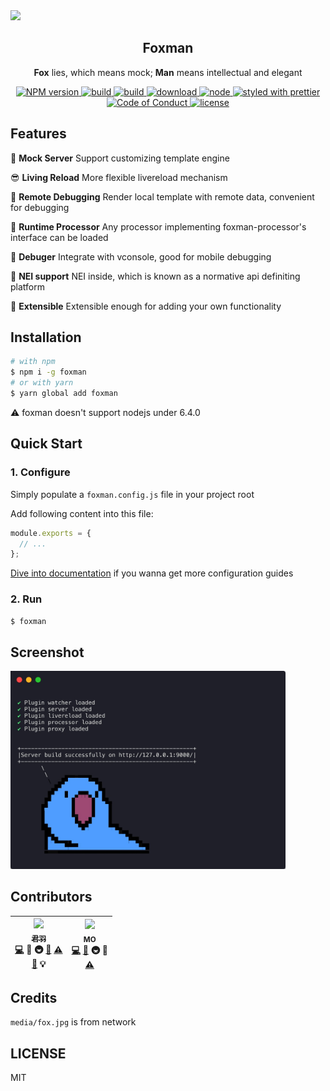 <div>
  <img src="https://raw.githubusercontent.com/kaola-fed/foxman/master/media/fox.jpg" />
</div>

<div align="center">
  <h2>Foxman</h2>
  <p>
  <strong>Fox</strong> lies, which means mock;
  <strong>Man</strong> means intellectual and elegant
  </p>

  <a href="https://www.npmjs.com/package/foxman">
    <img src="https://img.shields.io/npm/v/foxman.svg?style=flat-square" alt="NPM version">
  </a>
  <a href="https://travis-ci.org/kaola-fed/foxman">
    <img src="https://img.shields.io/travis/kaola-fed/foxman.svg?style=flat-square" alt="build">
  </a>
  <a href="https://codecov.io/gh/kaola-fed/foxman">
    <img src="https://img.shields.io/codecov/c/github/kaola-fed/foxman.svg?style=flat-square" alt="build">
  </a>
  <a href="https://www.npmjs.com/package/foxman">
    <img src="https://img.shields.io/npm/dm/foxman.svg?style=flat-square" alt="download">
  </a>
  <a href="https://nodejs.org">
    <img src="https://img.shields.io/node/v/foxman.svg?style=flat-square" alt="node">
  </a>
  <a href="https://github.com/prettier/prettier">
    <img src="https://img.shields.io/badge/styled_with-prettier-ff69b4.svg?style=flat-square" alt="styled with prettier">
  </a>
  <a href="https://github.com/kaola-fed/foxman/blob/master/CODE_OF_CONDUCT.md">
    <img src="https://img.shields.io/badge/code%20of-conduct-ff69b4.svg?style=flat-square" alt="Code of Conduct">
  </a>
  <a href="https://github.com/kaola-fed/foxman/blob/master/LICENSE">
    <img src="https://img.shields.io/github/license/kaola-fed/foxman.svg?style=flat-square" alt="license">
  </a>
</div>

## Features

🦊 **Mock Server** Support customizing template engine

😎 **Living Reload** More flexible livereload mechanism

📡 **Remote Debugging** Render local template with remote data, convenient for debugging

🚀 **Runtime Processor** Any processor implementing foxman-processor's interface can be loaded

🐞 **Debuger** Integrate with vconsole, good for mobile debugging

💯 **NEI support** NEI inside, which is known as a normative api definiting platform

🤔 **Extensible** Extensible enough for adding your own functionality

## Installation

```bash
# with npm
$ npm i -g foxman
# or with yarn
$ yarn global add foxman
```

⚠️ foxman doesn't support nodejs under 6.4.0

## Quick Start

### 1. Configure

Simply populate a `foxman.config.js` file in your project root

Add following content into this file:

```js
module.exports = {
  // ...
};
```

[Dive into documentation](https://foxman.js.org/#/configuration) if you wanna get more configuration guides

### 2. Run

```bash
$ foxman
```

## Screenshot

<img width="440px" src="media/screenshot.jpg" alt="Screenshot" />

## Contributors

<!-- ALL-CONTRIBUTORS-LIST:START - Do not remove or modify this section -->
| [<img src="https://avatars3.githubusercontent.com/u/10825163?v=3" width="80px;"/><br /><sub>君羽</sub>](https://github.com/imhype)<br />[💻](https://github.com/kaola-fed/foxman/commits?author=ImHype) 🔌 🚇 [📖](https://github.com/kaola-fed/foxman/commits?author=ImHype) [⚠️](https://github.com/kaola-fed/foxman/commits?author=ImHype)<br /> [🐛](https://github.com/kaola-fed/foxman/issues?q=author%3AImHype) 💡 | [<img src="https://avatars3.githubusercontent.com/u/9125255?v=3" width="80px;"/><br /><sub>MO</sub>](https://github.com/fengzilong)<br />[💻](https://github.com/kaola-fed/foxman/commits?author=fengzilong) [📖](https://github.com/kaola-fed/foxman/commits?author=fengzilong) 🚇 🔌<br /> [⚠️](https://github.com/kaola-fed/foxman/commits?author=fengzilong) |
| :---: | :---: |
<!-- ALL-CONTRIBUTORS-LIST:END -->

## Credits

`media/fox.jpg` is from network

## LICENSE

MIT
